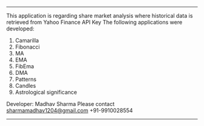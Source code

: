 *******************************************************************************
This application is regarding share market analysis where historical data is retrieved from Yahoo Finance API Key
The following applications were developed:
1) Camarilla 
2) Fibonacci
3) MA
4) EMA
5) FibEma
6) DMA
7) Patterns
8) Candles
9) Astrological significance

Developer: Madhav Sharma
Please contact sharmamadhav1204@gmail.com
                +91-9910028554
********************************************************************************